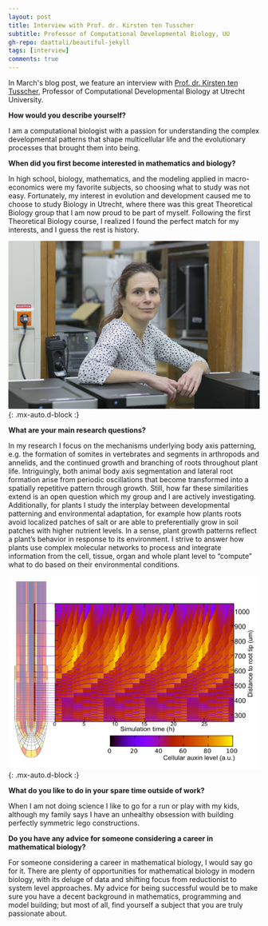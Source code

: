 ```yaml
---
layout: post
title: Interview with Prof. dr. Kirsten ten Tusscher
subtitle: Professor of Computational Developmental Biology, UU
gh-repo: daattali/beautiful-jekyll
tags: [interview]
comments: true
---
```


In March's blog post, we feature an interview with [Prof. dr. Kirsten ten Tusscher](https://www.uu.nl/medewerkers/KHWJtenTusscher), Professor of Computational Developmental Biology at Utrecht University.  

**How would you describe yourself?**

I am a computational biologist with a passion for understanding the complex developmental patterns that shape multicellular life and the evolutionary processes that brought them into being.

**When did you first become interested in mathematics and biology?**

In high school, biology, mathematics, and the modeling applied in macro-economics were my favorite subjects, so choosing what to study was not easy. 
Fortunately, my interest in evolution and development caused me to choose to study Biology in Utrecht, where there was this great Theoretical Biology group that I am now proud to be part of myself. 
Following the first Theoretical Biology course, I realized I found the perfect match for my interests, and I guess the rest is history. 

![Kirsten in the server room at UU](/uploads/blog_images/tusscher/kirsten.jpeg){: .mx-auto.d-block :}

**What are your main research questions?**

In my research I focus on the mechanisms underlying body axis patterning, e.g. the formation of somites in vertebrates and segments in arthropods and annelids, and the continued growth and branching of roots throughout plant life. 
Intriguingly, both animal body axis segmentation and lateral root formation arise from periodic oscillations that become transformed into a spatially repetitive pattern through growth. 
Still, how far these similarities extend is an open question which my group and I are actively investigating.
Additionally, for plants I study the interplay between developmental patterning and environmental adaptation, for example how plants roots avoid localized patches of salt or are able to preferentially grow in soil patches with higher nutrient levels. 
In a sense, plant growth patterns reflect a plant’s behavior in response to its environment. 
I strive to answer how plants use complex molecular networks to process and integrate information from the cell, tissue, organ and whole plant level to “compute” what to do based on their environmental conditions. 

![Kymograph of Kirsten's auxin root model](/uploads/blog_images/tusscher/plant_model.png){: .mx-auto.d-block :}

**What do you like to do in your spare time outside of work?**

When I am not doing science I like to go for a run or play with my kids, although my family says I have an unhealthy obsession with building perfectly symmetric lego constructions.

**Do you have any advice for someone considering a career in mathematical biology?**

For someone considering a career in mathematical biology, I would say go for it. 
There are plenty of opportunities for mathematical biology in modern biology, with its deluge of data and shifting focus from reductionist to system level approaches. 
My advice for being successful would be to make sure you have a decent background in mathematics, programming and model building; but most of all, find yourself a subject that you are truly passionate about.







